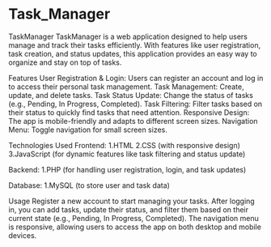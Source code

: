 # Task_Manager
TaskManager
TaskManager is a web application designed to help users manage and track their tasks efficiently. With features like user registration, task creation, and status updates, this application provides an easy way to organize and stay on top of tasks.

Features
User Registration & Login: Users can register an account and log in to access their personal task management.
Task Management: Create, update, and delete tasks.
Task Status Update: Change the status of tasks (e.g., Pending, In Progress, Completed).
Task Filtering: Filter tasks based on their status to quickly find tasks that need attention.
Responsive Design: The app is mobile-friendly and adapts to different screen sizes.
Navigation Menu: Toggle navigation for small screen sizes.

Technologies Used
Frontend:
1.HTML
2.CSS (with responsive design)
3.JavaScript (for dynamic features like task filtering and status update)

Backend:
1.PHP (for handling user registration, login, and task updates)

Database:
1.MySQL (to store user and task data)

Usage
Register a new account to start managing your tasks.
After logging in, you can add tasks, update their status, and filter them based on their current state (e.g., Pending, In Progress, Completed).
The navigation menu is responsive, allowing users to access the app on both desktop and mobile devices.
